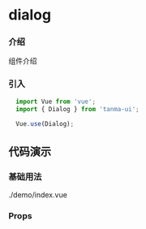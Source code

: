 # dialog

### 介绍

组件介绍

### 引入

```js
  import Vue from 'vue';
  import { Dialog } from 'tanma-ui';
  
  Vue.use(Dialog);
```

## 代码演示

### 基础用法

<demo-code>./demo/index.vue</demo-code>

### Props